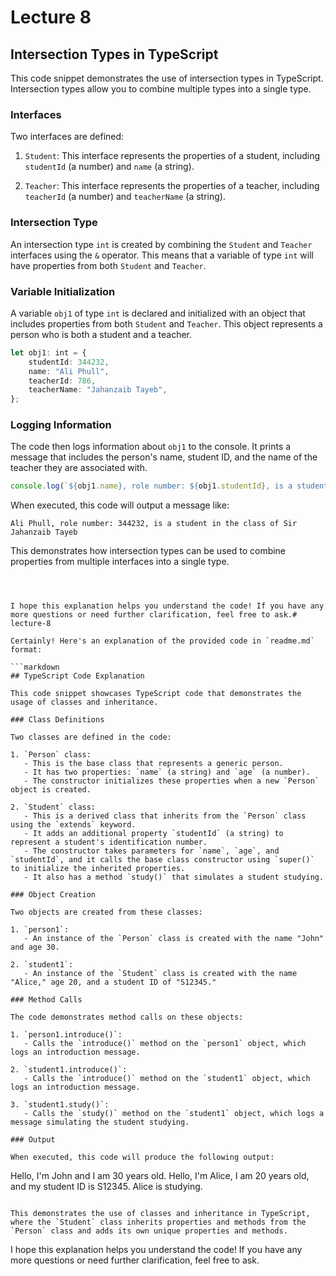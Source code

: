 # Lecture 8

## Intersection Types in TypeScript

This code snippet demonstrates the use of intersection types in TypeScript. Intersection types allow you to combine multiple types into a single type.

### Interfaces

Two interfaces are defined:

1. `Student`: This interface represents the properties of a student, including `studentId` (a number) and `name` (a string).

2. `Teacher`: This interface represents the properties of a teacher, including `teacherId` (a number) and `teacherName` (a string).

### Intersection Type

An intersection type `int` is created by combining the `Student` and `Teacher` interfaces using the `&` operator. This means that a variable of type `int` will have properties from both `Student` and `Teacher`.

### Variable Initialization

A variable `obj1` of type `int` is declared and initialized with an object that includes properties from both `Student` and `Teacher`. This object represents a person who is both a student and a teacher.

```typescript
let obj1: int = {
    studentId: 344232,
    name: "Ali Phull",
    teacherId: 786,
    teacherName: "Jahanzaib Tayeb",
};
```

### Logging Information

The code then logs information about `obj1` to the console. It prints a message that includes the person's name, student ID, and the name of the teacher they are associated with.

```typescript
console.log(`${obj1.name}, role number: ${obj1.studentId}, is a student in the class of Sir ${obj1.teacherName}`);
```

When executed, this code will output a message like:

```
Ali Phull, role number: 344232, is a student in the class of Sir Jahanzaib Tayeb
```

This demonstrates how intersection types can be used to combine properties from multiple interfaces into a single type.
```



I hope this explanation helps you understand the code! If you have any more questions or need further clarification, feel free to ask.# lecture-8

Certainly! Here's an explanation of the provided code in `readme.md` format:

```markdown
## TypeScript Code Explanation

This code snippet showcases TypeScript code that demonstrates the usage of classes and inheritance.

### Class Definitions

Two classes are defined in the code:

1. `Person` class:
   - This is the base class that represents a generic person.
   - It has two properties: `name` (a string) and `age` (a number).
   - The constructor initializes these properties when a new `Person` object is created.

2. `Student` class:
   - This is a derived class that inherits from the `Person` class using the `extends` keyword.
   - It adds an additional property `studentId` (a string) to represent a student's identification number.
   - The constructor takes parameters for `name`, `age`, and `studentId`, and it calls the base class constructor using `super()` to initialize the inherited properties.
   - It also has a method `study()` that simulates a student studying.

### Object Creation

Two objects are created from these classes:

1. `person1`:
   - An instance of the `Person` class is created with the name "John" and age 30.

2. `student1`:
   - An instance of the `Student` class is created with the name "Alice," age 20, and a student ID of "S12345."

### Method Calls

The code demonstrates method calls on these objects:

1. `person1.introduce()`:
   - Calls the `introduce()` method on the `person1` object, which logs an introduction message.

2. `student1.introduce()`:
   - Calls the `introduce()` method on the `student1` object, which logs an introduction message.
   
3. `student1.study()`:
   - Calls the `study()` method on the `student1` object, which logs a message simulating the student studying.

### Output

When executed, this code will produce the following output:

```
Hello, I'm John and I am 30 years old.
Hello, I'm Alice, I am 20 years old, and my student ID is S12345.
Alice is studying.
```

This demonstrates the use of classes and inheritance in TypeScript, where the `Student` class inherits properties and methods from the `Person` class and adds its own unique properties and methods.
```

I hope this explanation helps you understand the code! If you have any more questions or need further clarification, feel free to ask.
